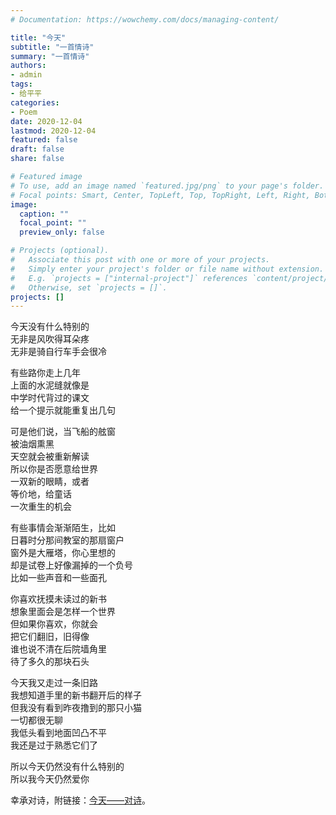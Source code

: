 ```yaml
---
# Documentation: https://wowchemy.com/docs/managing-content/

title: "今天"
subtitle: "一首情诗"
summary: "一首情诗"
authors: 
- admin
tags: 
- 给平平
categories: 
- Poem
date: 2020-12-04
lastmod: 2020-12-04
featured: false
draft: false
share: false

# Featured image
# To use, add an image named `featured.jpg/png` to your page's folder.
# Focal points: Smart, Center, TopLeft, Top, TopRight, Left, Right, BottomLeft, Bottom, BottomRight.
image:
  caption: ""
  focal_point: ""
  preview_only: false

# Projects (optional).
#   Associate this post with one or more of your projects.
#   Simply enter your project's folder or file name without extension.
#   E.g. `projects = ["internal-project"]` references `content/project/deep-learning/index.md`.
#   Otherwise, set `projects = []`.
projects: []
---
```


今天没有什么特别的  
无非是风吹得耳朵疼  
无非是骑自行车手会很冷  

有些路你走上几年  
上面的水泥缝就像是  
中学时代背过的课文  
给一个提示就能重复出几句  

可是他们说，当飞船的舷窗  
被油烟熏黑  
天空就会被重新解读  
所以你是否愿意给世界  
一双新的眼睛，或者  
等价地，给童话  
一次重生的机会  

有些事情会渐渐陌生，比如  
日暮时分那间教室的那扇窗户  
窗外是大雁塔，你心里想的  
却是试卷上好像漏掉的一个负号  
比如一些声音和一些面孔  

你喜欢抚摸未读过的新书  
想象里面会是怎样一个世界  
但如果你喜欢，你就会  
把它们翻旧，旧得像  
谁也说不清在后院墙角里  
待了多久的那块石头  

今天我又走过一条旧路  
我想知道手里的新书翻开后的样子  
但我没有看到昨夜撸到的那只小猫  
一切都很无聊  
我低头看到地面凹凸不平  
我还是过于熟悉它们了  

所以今天仍然没有什么特别的  
所以我今天仍然爱你  

幸承对诗，附链接：[今天——对诗](https://blog.lhp-pku.top/2020/12/04/%E7%8E%B0%E4%BB%A3%E8%AF%97%E4%BB%8A%E5%A4%A9/)。